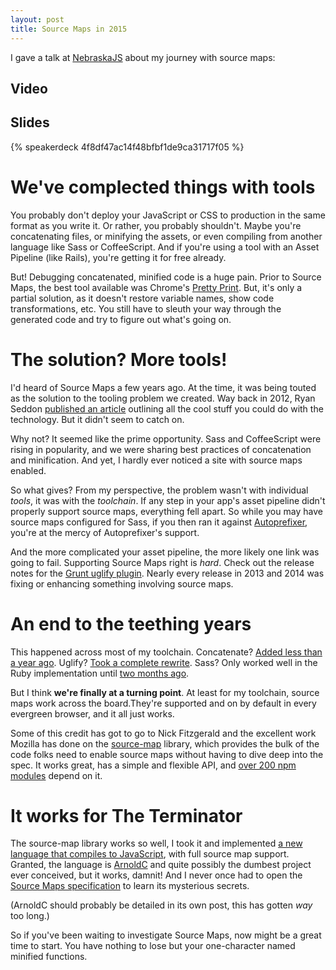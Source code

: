 ```yaml
---
layout: post
title: Source Maps in 2015
---
```


I gave a talk at [NebraskaJS][nejs] about my journey with source maps:

## Video

## Slides

{% speakerdeck 4f8df47ac14f48bfbf1de9ca31717f05 %}

# We've complected things with tools

You probably don't deploy your JavaScript or CSS to production in the same format as you write it.
Or rather, you probably shouldn't.
Maybe you're concatenating files, or minifying the assets, or even compiling from another language like Sass or CoffeeScript.
And if you're using a tool with an Asset Pipeline (like Rails), you're getting it for free already.

But! Debugging concatenated, minified code is a huge pain. Prior to Source Maps, the best tool available was Chrome's [Pretty Print](https://developer.chrome.com/devtools/docs/javascript-debugging#pretty-print).
But, it's only a partial solution, as it doesn't restore variable names, show code transformations, etc. You still have to sleuth your way through the generated code and try to figure out what's going on.

# The solution? More tools!

I'd heard of Source Maps a few years ago.
At the time, it was being touted as the solution to the tooling problem we created.
Way back in 2012, Ryan Seddon [published an article](http://www.html5rocks.com/en/tutorials/developertools/sourcemaps/) outlining all the cool stuff you could do with the technology.
But it didn't seem to catch on.

Why not? It seemed like the prime opportunity. 
Sass and CoffeeScript were rising in popularity, and we were sharing best practices of concatenation and minification.
And yet, I hardly ever noticed a site with source maps enabled.

So what gives? From my perspective, the problem wasn't with individual *tools*, it was with the *toolchain*.
If any step in your app's asset pipeline didn't properly support source maps, everything fell apart.
So while you may have source maps configured for Sass, if you then ran it against [Autoprefixer](https://github.com/postcss/autoprefixer), you're at the mercy of Autoprefixer's support.

And the more complicated your asset pipeline, the more likely one link was going to fail.
Supporting Source Maps right is *hard*. Check out the release notes for the [Grunt uglify plugin](https://github.com/gruntjs/grunt-contrib-uglify#release-history). Nearly every release in 2013 and 2014 was fixing or enhancing something involving source maps.

# An end to the teething years

This happened across most of my toolchain.
Concatenate? [Added less than a year ago](https://github.com/gruntjs/grunt-contrib-concat/pull/59).
Uglify? [Took a complete rewrite](https://github.com/mishoo/UglifyJS2).
Sass? Only worked well in the Ruby implementation until [two months ago](https://github.com/sass/node-sass/releases/tag/v2.0.0).

But I think **we're finally at a turning point**. At least for my toolchain, source maps work across the board.They're supported and on by default in every evergreen browser, and it all just works.

Some of this credit has got to go to Nick Fitzgerald and the excellent work Mozilla has done on the [source-map](https://www.npmjs.com/package/source-map) library, which provides the bulk of the code folks need to enable source maps without having to dive deep into the spec. It works great, has a simple and flexible API, and [over 200 npm modules](https://www.npmjs.com/browse/depended/source-map) depend on it.

# It works for The Terminator

The source-map library works so well, I took it and implemented [a new language that compiles to JavaScript](https://github.com/mattdsteele/arnoldc.js), with full source map support.
Granted, the language is [ArnoldC](https://github.com/lhartikk/ArnoldC) and quite possibly the dumbest project ever conceived, but it works, damnit!
And I never once had to open the [Source Maps specification](https://docs.google.com/document/d/1U1RGAehQwRypUTovF1KRlpiOFze0b-_2gc6fAH0KY0k/edit) to learn its mysterious secrets.

(ArnoldC should probably be detailed in its own post, this has gotten *way* too long.)

So if you've been waiting to investigate Source Maps, now might be a great time to start. You have nothing to lose but your one-character named minified functions.

[nejs]: http://www.nebraskajs.com
